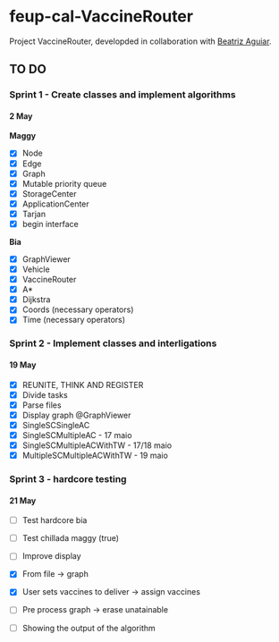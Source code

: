 # feup-cal-VaccineRouter


Project VaccineRouter, developded in collaboration with [Beatriz Aguiar](https://github.com/beatriz-ag).


## TO DO

### Sprint 1 - Create classes and implement algorithms     
#### 2 May

**Maggy**
- [x] Node
- [x] Edge
- [x] Graph
- [x] Mutable priority queue
- [x] StorageCenter           
- [x] ApplicationCenter
- [x] Tarjan                  
- [x] begin interface         
 
**Bia**    
- [x] GraphViewer             
- [x] Vehicle                 
- [x] VaccineRouter           
- [x] A*                      
- [x] Dijkstra    
- [x] Coords (necessary operators)
- [x] Time (necessary operators)          

### Sprint 2 - Implement classes and interligations
#### 19 May

- [x] REUNITE, THINK AND REGISTER
- [x] Divide tasks
- [x] Parse files 
- [x] Display graph @GraphViewer 
- [x] SingleSCSingleAC
- [x] SingleSCMultipleAC - 17 maio
- [x] SingleSCMultipleACWithTW - 17/18 maio
- [x] MultipleSCMultipleACWithTW - 19 maio

### Sprint 3 - hardcore testing
#### 21 May 
- [ ] Test hardcore bia
- [ ] Test chillada maggy (true)
- [ ] Improve display
- [x] From file -> graph
- [x] User sets vaccines to deliver -> assign vaccines
- [ ] Pre process graph -> erase unatainable
- [ ] Showing the output of the algorithm

